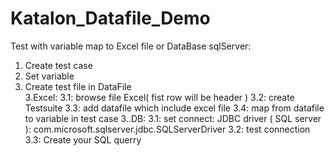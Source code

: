 # Katalon_Datafile_Demo
Test with variable map to Excel file or DataBase sqlServer:
1. Create test case 
2. Set variable
3. Create test file in DataFile  
3.Excel:
3.1: browse file Excel( fist row will be header )
3.2: create Testsuite 
3.3: add datafile which include excel file
3.4: map from datafile to variable in test case
3..DB:
3.1: set connect: JDBC driver ( SQL server ): com.microsoft.sqlserver.jdbc.SQLServerDriver
3.2: test connection
3.3: Create your SQL querry
           
